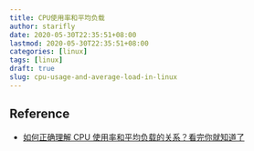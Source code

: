 ```yaml
---
title: CPU使用率和平均负载
author: starifly
date: 2020-05-30T22:35:51+08:00
lastmod: 2020-05-30T22:35:51+08:00
categories: [linux]
tags: [linux]
draft: true
slug: cpu-usage-and-average-load-in-linux
---
```


## Reference

- [如何正确理解 CPU 使用率和平均负载的关系？看完你就知道了](https://mp.weixin.qq.com/s/9dZKCgdNYgqr2scF_poonw)
